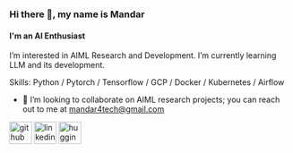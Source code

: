 ### Hi there 👋, my name is Mandar 
#### I'm an AI Enthusiast
I’m interested in AIML Research and Development. I’m currently learning LLM and its development.  

Skills: Python / Pytorch / Tensorflow / GCP / Docker / Kubernetes / Airflow

- 👯 I’m looking to collaborate on AIML research projects; you can reach out to me at mandar4tech@gmail.com 


[<img src='https://upload.wikimedia.org/wikipedia/commons/9/91/Octicons-mark-github.svg' alt='github' height='40'>](https://github.com/m-np/m-np)  [<img src='https://upload.wikimedia.org/wikipedia/commons/8/81/LinkedIn_icon.svg' alt='linkedin' height='40'>](https://www.linkedin.com/in/mandar-parab-11560974/)  [<img src='https://cdn-lfs.huggingface.co/repos/96/a2/96a2c8468c1546e660ac2609e49404b8588fcf5a748761fa72c154b2836b4c83/942cad1ccda905ac5a659dfd2d78b344fccfb84a8a3ac3721e08f488205638a0?response-content-disposition=inline%3B+filename*%3DUTF-8%27%27hf-logo.svg%3B+filename%3D%22hf-logo.svg%22%3B&response-content-type=image%2Fsvg%2Bxml&Expires=1707349804&Policy=eyJTdGF0ZW1lbnQiOlt7IkNvbmRpdGlvbiI6eyJEYXRlTGVzc1RoYW4iOnsiQVdTOkVwb2NoVGltZSI6MTcwNzM0OTgwNH19LCJSZXNvdXJjZSI6Imh0dHBzOi8vY2RuLWxmcy5odWdnaW5nZmFjZS5jby9yZXBvcy85Ni9hMi85NmEyYzg0NjhjMTU0NmU2NjBhYzI2MDllNDk0MDRiODU4OGZjZjVhNzQ4NzYxZmE3MmMxNTRiMjgzNmI0YzgzLzk0MmNhZDFjY2RhOTA1YWM1YTY1OWRmZDJkNzhiMzQ0ZmNjZmI4NGE4YTNhYzM3MjFlMDhmNDg4MjA1NjM4YTA%7EcmVzcG9uc2UtY29udGVudC1kaXNwb3NpdGlvbj0qJnJlc3BvbnNlLWNvbnRlbnQtdHlwZT0qIn1dfQ__&Signature=wqtv%7E4VjaUw77TC6ULvFrJI7om8ByTX2R41WFPXuTbgozjnUKogQ5onXkQz3t9X-8t%7ELtv%7ETweS8AxuNhAWFvh0ZHCq-GzPZpVDHlSUh4biwEFTzbZsWjumiB48nOcAkDpPQgnaMSaP5mLTJqGO6t1Ng2y8rLwCJfobybQ06VLnDH8KfBLXgzGL3KS5D1YznlRzGhWyK3mBUzS5mGjLy1Ifyoq05zBxgn5qKPIwRzp%7ET-FOLo2Ol9aI8J0pvJ9tyyrWEbJ8552D7wsA1Qmx01rjpPsgKdXvRsz9FSOEyFCGQo7HUjnEzzvj5j%7Ek50jW4hncK4aDu-rVctL41tzvBoQ__&Key-Pair-Id=KVTP0A1DKRTAX' alt='hugging_face' height='40'>](https://huggingface.co/Rzoro)

